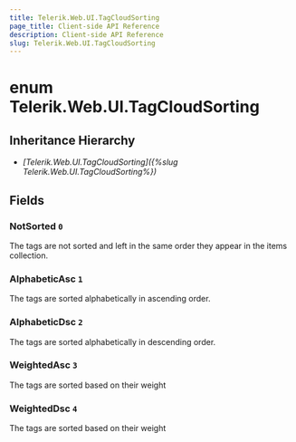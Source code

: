 ```yaml
---
title: Telerik.Web.UI.TagCloudSorting
page_title: Client-side API Reference
description: Client-side API Reference
slug: Telerik.Web.UI.TagCloudSorting
---
```


# enum Telerik.Web.UI.TagCloudSorting

## Inheritance Hierarchy

* *[Telerik.Web.UI.TagCloudSorting]({%slug Telerik.Web.UI.TagCloudSorting%})*

## Fields

### NotSorted `0`

The tags are not sorted and left in the same order they appear in the items collection.

### AlphabeticAsc `1`

The tags are sorted alphabetically in ascending order.

### AlphabeticDsc `2`

The tags are sorted alphabetically in descending order.

### WeightedAsc `3`

The tags are sorted based on their weight

### WeightedDsc `4`

The tags are sorted based on their weight


